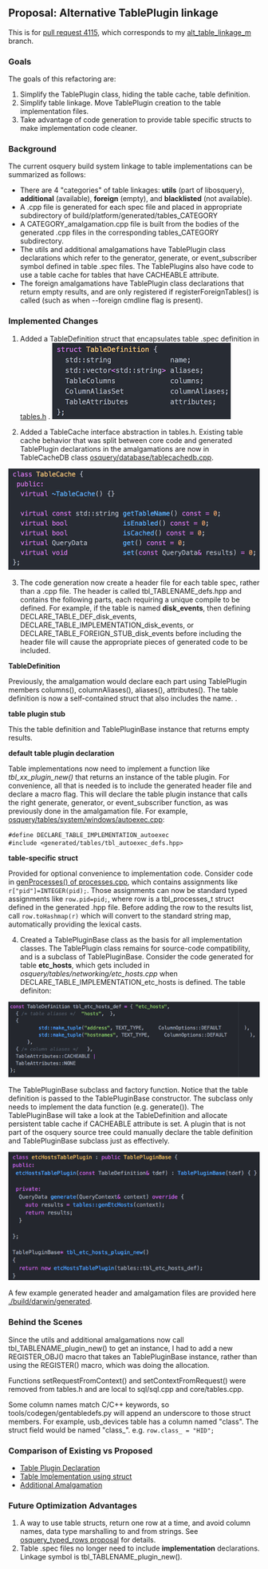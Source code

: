 ## Proposal: Alternative TablePlugin linkage

This is for [pull request 4115](https://github.com/facebook/osquery/pull/4115), which corresponds to my  [alt_table_linkage_m](https://github.com/packetzero/osquery/commits/alt_table_linkage_m) branch.

### Goals

The goals of this refactoring are:
 1. Simplify the TablePlugin class, hiding the table cache, table definition.
 2. Simplify table linkage.  Move TablePlugin creation to the table implementation files.
 3. Take advantage of code generation to provide table specific structs to make implementation code cleaner.

### Background

The current osquery build system linkage to table implementations can be summarized as follows:
 - There are 4 "categories" of table linkages: **utils** (part of libosquery), **additional** (available), **foreign** (empty), and **blacklisted** (not available).
 - A .cpp file is generated for each spec file and placed in appropriate subdirectory of build/platform/generated/tables_CATEGORY
 - A CATEGORY_amalgamation.cpp file is built from the bodies of the generated .cpp files in the corresponding tables_CATEGORY subdirectory.
 - The utils and additional amalgamations have TablePlugin class declarations which refer to the generator, generate, or event_subscriber symbol defined in table .spec files.  The TablePlugins also have code to use a table cache for tables that have CACHEABLE attribute.
 - The foreign amalgamations have TablePlugin class declarations that return empty results, and are only registered if registerForeignTables() is called (such as when --foreign cmdline flag is present).

### Implemented Changes
1. Added a TableDefinition struct that encapsulates table .spec definition in [tables.h](https://github.com/packetzero/osquery/blob/alt_table_linkage_m/include/osquery/tables.h) .
![TableDefinition ](./images/ssTableDefinition.png)

2. Added a TableCache interface abstraction in tables.h.  Existing table cache behavior that was split between core code and generated TablePlugin declarations in the amalgamations are now in TableCacheDB class [osquery/database/tablecachedb.cpp](https://github.com/packetzero/osquery/blob/alt_table_linkage_m/osquery/database/tablecachedb.cpp).

![TableCache ](./images/ssTableCache.png)

3. The code generation now create a header file for each table spec, rather than a .cpp file.  The header is called tbl_TABLENAME_defs.hpp and contains the following parts, each requiring a unique compile to be defined.  For example, if the table is named **disk_events**, then defining DECLARE_TABLE_DEF_disk_events,  DECLARE_TABLE_IMPLEMENTATION_disk_events, or DECLARE_TABLE_FOREIGN_STUB_disk_events before including the header file will cause the appropriate pieces of generated code to be included.

 **TableDefinition**

 Previously, the amalgamation would declare each part using TablePlugin members columns(), columnAliases(), aliases(), attributes().  The table definition is now a self-contained struct that also includes the name.  .

 **table plugin stub**

 This the table definition and TablePluginBase instance that returns empty results.

 **default table plugin declaration**

 Table implementations now need to implement a function like *tbl_xx_plugin_new()* that returns an instance of the table plugin.  For convenience, all that is needed is to include the generated header file and declare a macro flag.  This will declare the table plugin instance that calls the right generate, generator, or event_subscriber function, as was previously done in the amalgamation file.  For example, [osquery/tables/system/windows/autoexec.cpp]():
 ```
#define DECLARE_TABLE_IMPLEMENTATION_autoexec
#include <generated/tables/tbl_autoexec_defs.hpp>
 ```

 **table-specific struct**

 Provided for optional convenience to implementation code.  Consider code in [genProcesses() of processes.cpp](https://github.com/packetzero/osquery/blob/437429054e33a3ebd39069a05b711d0dad6e42fc/osquery/tables/system/darwin/processes.cpp#L274), which  contains assignments like `r["pid"]=INTEGER(pid);`.  Those assignments can now be standard typed assignments like `row.pid=pid;`, where row is a tbl_processes_t struct defined in the generated .hpp file.  Before adding the row to the results list, call `row.toHashmap(r)` which will convert to the standard string map, automatically providing the lexical casts.

4. Created a TablePluginBase class as the basis for all implementation classes.  The TablePlugin class remains for source-code compatibility, and is a subclass of TablePluginBase.  Consider the code generated for table **etc_hosts**, which gets included in *osquery/tables/networking/etc_hosts.cpp* when DECLARE_TABLE_IMPLEMENTATION_etc_hosts is defined. The table definiton:

![table def](./images/ssTableDefEtcHosts.png)

The TablePluginBase subclass and factory function. Notice that the table definition is passed to the TablePluginBase constructor.  The subclass only needs to implement the data function (e.g. generate()).  The TablePluginBase will take a look at the TableDefinition and allocate persistent table cache if CACHEABLE attribute is set.  A plugin that is not part of the osquery source tree could manually declare the table definition and TablePluginBase subclass just as effectively.

![table plugin subclass](./images/ssTablePluginEtcHosts.png)

A few example generated header and amalgamation files are provided here [./build/darwin/generated](./build/darwin/generated).

### Behind the Scenes

Since the utils and additional amalgamations now call tbl_TABLENAME_plugin_new() to get an instance, I had to add a new REGISTER_OBJ() macro that takes an TablePluginBase instance, rather than using the REGISTER() macro, which was doing the allocation.

Functions setRequestFromContext() and setContextFromRequest() were removed from tables.h and are local to sql/sql.cpp and core/tables.cpp.

Some column names match C/C++ keywords, so tools/codegen/gentabledefs.py will append an underscore to those struct members.  For example, usb_devices table has a column named "class".  The struct field would be named "class_".  e.g.  `row.class_ = "HID";`


### Comparison of Existing vs Proposed

 - [Table Plugin Declaration](./compare_table_plugin.md)
 - [Table Implementation using struct](./compare_table_impl.md)
 - [Additional Amalgamation](./compare_amalgamation.md)

### Future Optimization Advantages
1. A way to use table structs, return one row at a time, and avoid column names, data type marshalling to and from strings.  See [osquery_typed_rows proposal](../osquery_typed_rows/README.md) for details.
2. Table .spec files no longer need to include **implementation** declarations.  Linkage symbol is tbl_TABLENAME_plugin_new().
